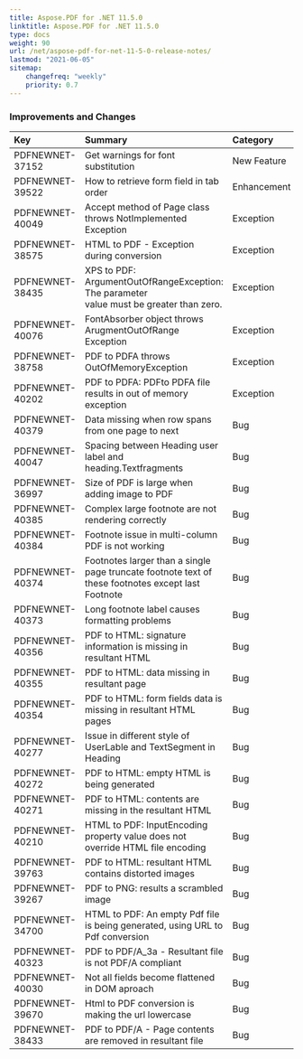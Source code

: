 ```yaml
---
title: Aspose.PDF for .NET 11.5.0
linktitle: Aspose.PDF for .NET 11.5.0
type: docs
weight: 90
url: /net/aspose-pdf-for-net-11-5-0-release-notes/
lastmod: "2021-06-05"
sitemap:
    changefreq: "weekly"
    priority: 0.7
---
```


### **Improvements and Changes**

|**Key**|**Summary**|**Category**|
| :- | :- | :- |
|PDFNEWNET-37152|Get warnings for font substitution|New Feature|
|PDFNEWNET-39522|How to retrieve form field in tab order|Enhancement|
|PDFNEWNET-40049|Accept method of Page class throws NotImplemented Exception|Exception|
|PDFNEWNET-38575|HTML to PDF - Exception during conversion|Exception|
|PDFNEWNET-38435|XPS to PDF: ArgumentOutOfRangeException: The parameter<br> value must be greater than zero.|Exception|
|PDFNEWNET-40076|FontAbsorber object throws ArugmentOutOfRange Exception|Exception|
|PDFNEWNET-38758|PDF to PDFA throws OutOfMemoryException|Exception|
|PDFNEWNET-40202|PDF to PDFA: PDFto PDFA file results in out of memory exception|Exception|
|PDFNEWNET-40379|Data missing when row spans from one page to next|Bug|
|PDFNEWNET-40047|Spacing between Heading user label and heading.Textfragments|Bug|
|PDFNEWNET-36997|Size of PDF is large when adding image to PDF|Bug|
|PDFNEWNET-40385|Complex large footnote are not rendering correctly|Bug|
|PDFNEWNET-40384|Footnote issue in multi-column PDF is not working|Bug|
|PDFNEWNET-40374|Footnotes larger than a single page truncate footnote text of <br>these footnotes except last Footnote|Bug|
|PDFNEWNET-40373|Long footnote label causes formatting problems|Bug|
|PDFNEWNET-40356|PDF to HTML: signature information is missing in resultant HTML|Bug|
|PDFNEWNET-40355|PDF to HTML: data missing in resultant page|Bug|
|PDFNEWNET-40354|PDF to HTML: form fields data is missing in resultant HTML pages|Bug|
|PDFNEWNET-40277|Issue in different style of UserLable and TextSegment in Heading|Bug|
|PDFNEWNET-40272|PDF to HTML: empty HTML is being generated|Bug|
|PDFNEWNET-40271|PDF to HTML: contents are missing in the resultant HTML|Bug|
|PDFNEWNET-40210|HTML to PDF: InputEncoding property value does not override HTML file encoding|Bug|
|PDFNEWNET-39763|PDF to HTML: resultant HTML contains distorted images|Bug|
|PDFNEWNET-39267|PDF to PNG: results a scrambled image|Bug|
|PDFNEWNET-34700|HTML to PDF: An empty Pdf file is being generated, using URL to Pdf conversion|Bug|
|PDFNEWNET-40323|PDF to PDF/A_3a - Resultant file is not PDF/A compliant|Bug|
|PDFNEWNET-40030|Not all fields become flattened in DOM aproach|Bug|
|PDFNEWNET-39670|Html to PDF conversion is making the url lowercase|Bug|
|PDFNEWNET-38433|PDF to PDF/A - Page contents are removed in resultant file|Bug|

